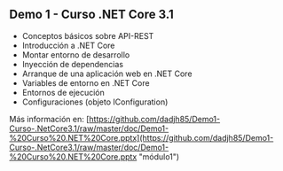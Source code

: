 ##  Demo 1 - Curso .NET Core 3.1  ##

* Conceptos básicos sobre API-REST
* Introducción a .NET Core
* Montar entorno de desarrollo
* Inyección de dependencias
* Arranque de una aplicación web en .NET Core
* Variables de entorno en .NET Core
* Entornos de ejecución 
* Configuraciones (objeto IConfiguration)

Más información en: [https://github.com/dadjh85/Demo1-Curso-.NetCore3.1/raw/master/doc/Demo1-%20Curso%20.NET%20Core.pptx](https://github.com/dadjh85/Demo1-Curso-.NetCore3.1/raw/master/doc/Demo1-%20Curso%20.NET%20Core.pptx "módulo1") 


